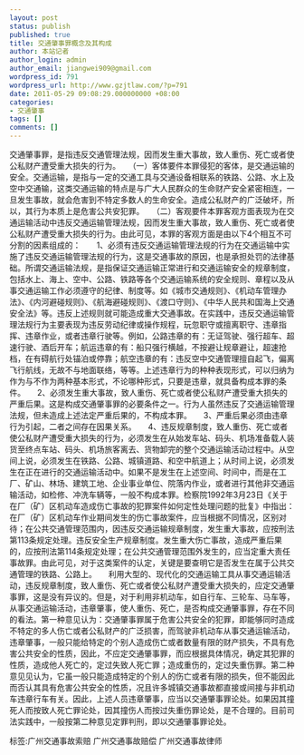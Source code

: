 ```yaml
---
layout: post
status: publish
published: true
title: 交通肇事罪概念及其构成
author: 本站记者
author_login: admin
author_email: jiangwei909@gmail.com
wordpress_id: 791
wordpress_url: http://www.gzjtlaw.com/?p=791
date: 2011-05-29 09:08:29.000000000 +08:00
categories:
- 交通肇事
tags: []
comments: []
---
```

交通肇事罪，是指违反交通管理法规，因而发生重大事故，致人重伤、死亡或者使公私财产遭受重大损失的行为。　　（一）客体要件本罪侵犯的客体，是交通运输的安全。交通运输，是指与一定的交通工具与交通设备相联系的铁路、公路、水上及空中交通输，这类交通运输的特点是与广大人民群众的生命财产安全紧密相连，一旦发生事故，就会危害到不特定多数人的生命安全。造成公私财产的广泛破坏，所以，其行为本质上是危害公共安犯罪。　　（二）客观要件本罪客观方面表现为在交通运输活动中违反交通运输管理法规，因而发生重大事故，致人重伤、死亡或者使公私财产遭受重大损失的行为。由此可见，本罪的客观方面是由以下4个相互不可分割的因素组成的：　　1、必须有违反交通运输管理法规的行为在交通运输中实施了违反交通运输管理法规的行为，这是交通事故的原因，也是承担处罚的法律基础。所谓交通运输法规，是指保证交通运输正常进行和交通运输安全的规章制度，包括水上、海上、空中、公路、铁路等各个交通运输系统的安全规则、章程以及从事交通运输工作必须遵守的纪律、制度等。如《城市交通规则》、《机动车管理办法》、《内河避碰规则》、《航海避碰规则》、《渡口守则》、《中华人民共和国海上交通安全法》等。违反上述规则就可能造成重大交通事故。在实践中，违反交通运输管理法规行为主要表现为违反劳动纪律或操作规程，玩忽职守或擅离职守、违章指挥、违章作业，或者违章行驶等。例如，公路违章的有：无证驾驶、强行超车、超速行驶、酒后开车；航运违章的有：船只强行横越，不按避让规章避让，超速抢档，在有碍航行处锚泊或停靠；航空违章的有：违反空中交通管理擅自起飞，偏离飞行航线，无故不与地面联络，等等。上述违章行为的种种表现形式，可以归纳为作为与不作为两种基本形式，不论哪种形式，只要是违章，就具备构成本罪的条件。　　2、必须发生重大事故，致人重伤、死亡或者使公私财产遭受重大损失的严重后果。这是构成交通肇事罪的必要条件之一。行为人虽然违反了交通运输管理法规，但未造成上述法定严重后果的，不构成本罪。　　3、严重后果必须由违章行为引起，二者之间存在因果关系。　　4、违反规章制度，致人重伤、死亡或者使公私财产遭受重大损失的行为，必须发生在从始发车站、码头、机场准备载人装货至终点车站、码头、机场旅客离去、货物卸完的整个交通运输活动过程中。从空间上说，必须发生在铁路、公路、城镇道路、和空中航道上；从时间上说，必须发生在正在进行的交通运输活动中。如果不是发生在上述空间、时间中，而是在工厂、矿山、林场、建筑工地、企业事业单位、院落内作业，或者进行其他非交通运输活动，如检修、冲洗车辆等，一般不构成本罪。检察院1992年3月23日《关于在厂（矿）区机动车造成伤亡事故的犯罪案件如何定性处理问题的批复》中指出：在厂（矿）区机动车作业期间发生的伤亡事故案件，应当根据不同情况，区别对待；在公共交通管理范围内，因违反交通运输规章制度，发生重大事故，应按刑法第113条规定处理。违反安全生产规章制度。发生重大伤亡事故，造成严重后果的，应按刑法第114条规定处理；在公共交通管理范围外发生的，应当定重大责任事故罪。由此可见，对于这类案件的认定，关键是要查明它是否发生在属于公共交通管理的铁路、公路上。　　利用大型的、现代化的交通运输工具从事交通运输活动，违反规章制度，致人重伤、死亡或者使公私财产遭受重大损失的，应定交通肇事罪，这是没有异议的。但是，对于利用非机动车，如自行车、三轮车、马车等，从事交通运输活动，违章肇事，使人重伤、死亡，是否构成交通肇事罪，存在不同的看法。第一种意见认为：交通肇事罪属于危害公共安全的犯罪，即能够同时造成不特定的多人伤亡或者公私财产的广泛损害，而驾驶非机动车从事交通运输活动，违章肇事，一般只能给特定的个别人造成伤亡或者数量有限的财产损失，不具有危害公共安全的性质，因此，不应定交通肇事罪，而应根据具体情况，确定其犯罪的性质，造成他人死亡的，定过失致人死亡罪；造成重伤的，定过失重伤罪。第二种意见见认为，它虽一般只能造成特定的个别人的伤亡或者有限的损失，但不能因此而否认其具有危害公共安全的性质，况且许多城镇交通事故都直接或间接与非机动车违章行车有关。因此，上述人员违章肇事，应当以交通肇事罪论处。如果因其撞死人而按致人死亡罪论处，因其撞伤人而按过失重伤罪论处，是不合理的。目前司法实践中，一般按第二种意见定罪判刑，即以交通肇事罪论处。标签:广州交通事故索赔 广州交通事故赔偿 广州交通事故律师
